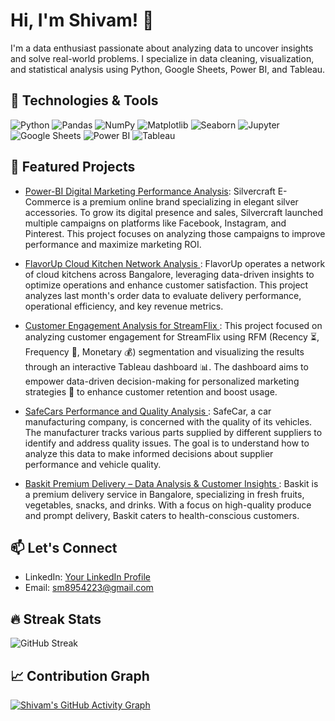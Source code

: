 # Hi, I'm Shivam! 👋 

I'm a data enthusiast passionate about analyzing data to uncover insights and solve real-world problems. I specialize in data cleaning, visualization, and statistical analysis using Python, Google Sheets, Power BI, and Tableau.     

## 🔧 Technologies & Tools
![Python](https://img.shields.io/badge/-Python-3776AB?logo=python&logoColor=white) 
![Pandas](https://img.shields.io/badge/-Pandas-150458?logo=pandas&logoColor=white)
![NumPy](https://img.shields.io/badge/-NumPy-013243?logo=numpy&logoColor=white)
![Matplotlib](https://img.shields.io/badge/-Matplotlib-11557C?logo=matplotlib&logoColor=white)
![Seaborn](https://img.shields.io/badge/-Seaborn-4B77BE?logo=seaborn&logoColor=white) 
![Jupyter](https://img.shields.io/badge/-Jupyter-F37626?logo=jupyter&logoColor=white)
![Google Sheets](https://img.shields.io/badge/-Google_Sheets-34A853?logo=google-sheets&logoColor=white)
![Power BI](https://img.shields.io/badge/-Power_BI-F2C811?logo=power-bi&logoColor=black)
![Tableau](https://img.shields.io/badge/-Tableau-E97627?logo=tableau&logoColor=white) 

## 🚀 Featured Projects
- [Power-BI Digital Marketing Performance Analysis](https://github.com/Shivam24012001/-Power-BI-Digital-Marketing-Performance-Analysis): Silvercraft E-Commerce is a premium online brand specializing in elegant silver accessories. To grow its digital presence and sales, Silvercraft launched multiple campaigns on platforms like Facebook, Instagram, and Pinterest. This project focuses on analyzing those campaigns to improve performance and maximize marketing ROI.

  
- [FlavorUp Cloud Kitchen Network Analysis
](https://github.com/Shivam24012001/FlavorUp-Cloud-Kitchen-Network-Analysis): FlavorUp operates a network of cloud kitchens across Bangalore, leveraging data-driven insights to optimize operations and enhance customer satisfaction. This project analyzes last month's order data to evaluate delivery performance, operational efficiency, and key revenue metrics.


- [Customer Engagement Analysis for StreamFlix
](https://github.com/Shivam24012001/Customer-Engagement-Analysis-for-StreamFlix): This project focused on analyzing customer engagement for StreamFlix using RFM (Recency ⏳, Frequency 🔄, Monetary 💰) segmentation and visualizing the results through an interactive Tableau dashboard 📊. The dashboard aims to empower data-driven decision-making for personalized marketing strategies 🎯 to enhance customer retention and boost usage.


- [SafeCars Performance and Quality Analysis
](https://github.com/Shivam24012001/SafeCars-Perfprmance-and-Quality-Analysis): SafeCar, a car manufacturing company, is concerned with the quality of its vehicles. The manufacturer tracks various parts supplied by different suppliers to identify and address quality issues. The goal is to understand how to analyze this data to make informed decisions about supplier performance and vehicle quality.

- [Baskit Premium Delivery – Data Analysis & Customer Insights
](https://github.com/Shivam24012001/Baskit-): Baskit is a premium delivery service in Bangalore, specializing in fresh fruits, vegetables, snacks, and drinks. With a focus on high-quality produce and prompt delivery, Baskit caters to health-conscious customers.

## 📫 Let's Connect
- LinkedIn: [Your LinkedIn Profile](https://www.linkedin.com/in/shivam-mishra-88a7b3200/)
- Email: [sm8954223@gmail.com](mailto:youremail@example.com)


## 🔥 Streak Stats
![GitHub Streak](https://streak-stats.demolab.com/?user=Shivam24012001&theme=radical&cache_seconds=2) 


## 📈 Contribution Graph
[![Shivam's GitHub Activity Graph](https://github-readme-activity-graph.vercel.app/graph?username=Shivam24012001&theme=radical)](https://github.com/Shivam24012001)


